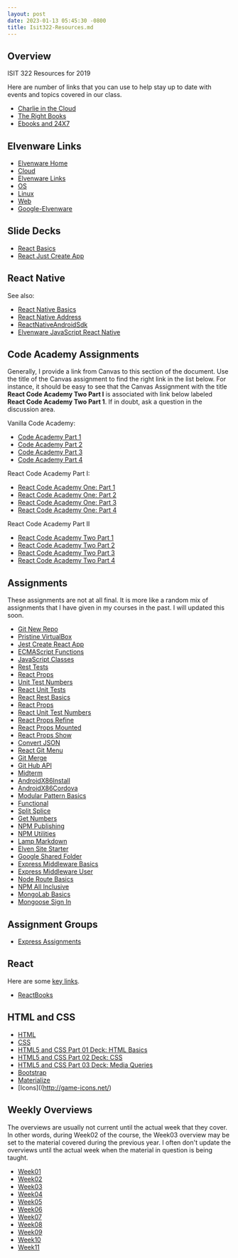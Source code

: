 ```yaml
---
layout: post
date: 2023-01-13 05:45:30 -0800
title: Isit322-Resources.md
---
```

## Overview

ISIT 322 Resources for 2019

Here are number of links that you can use to help stay up to date
with events and topics covered in our class.

- [Charlie in the Cloud](http://bit.ly/V5g8wF)
- [The Right Books][trb]
- [Ebooks and 24X7](/teach/tips/Books247.html)

## Elvenware Links

- [Elvenware Home](http://www.elvenware.com)
- [Cloud](/cloud-guide)
- [Elvenware Links](/tools/links.html)
- [OS](/os-guide)
- [Linux](/os-guide/linux/)
- [Web](/web-guide)
- [Google-Elvenware](https://sites.google.com/site/elvenware/)

## Slide Decks

- [React Basics](http://bit.ly/react-basics)
- [React Just Create App](http://bit.ly/jest-cra)

## React Native

See also:

- [React Native Basics](https://www.elvenware.com/teach/assignments/react/ReactNativeBasics.html)
- [React Native Address](https://www.elvenware.com/teach/assignments/react/ReactNativeAddress.html)
- [ReactNativeAndroidSdk](https://www.elvenware.com/teach/assignments/react/ReactNativeAndroidSdk.html)
- [Elvenware JavaScript React Native](https://www.elvenware.com/javascript-guide/JavaScriptReactNative.html)

## Code Academy Assignments

Generally, I provide a link from Canvas to this section of the document. Use the title of the Canvas assignment to find the right link in the list below. For instance, it should be easy to see that the Canvas Assignment with the title **React Code Academy Two Part I** is associated with link below labeled **React Code Academy Two Part 1**. If in doubt, ask a question in the discussion area.

Vanilla Code Academy:

- [Code Academy Part 1][cajh01]
- [Code Academy Part 2][cajh02]
- [Code Academy Part 3][cajh03]
- [Code Academy Part 4][cajh04]

React Code Academy Part I:

- [React Code Academy One: Part 1][car01]
- [React Code Academy One: Part 2][car02]
- [React Code Academy One: Part 3][car03]
- [React Code Academy One: Part 4][car04]

React Code Academy Part II

- [React Code Academy Two Part 1][car201]
- [React Code Academy Two Part 2][car202]
- [React Code Academy Two Part 3][car203]
- [React Code Academy Two Part 4][car204]


## Assignments

These assignments are not at all final. It is more like a random mix of assignments that I have given in my courses in the past. I will updated this soon.

- [Git New Repo](/teach/assignments/GitNewRepo.html)
- [Pristine VirtualBox](/teach/assignments/PristineVirtualBox.html)
- [Jest Create React App](/teach/assignments/react/JestCreateReactApp.html)
- [ECMAScript Functions](/teach/assignments/ecma-script/EcmaScriptFunctions.html)
- [JavaScript Classes](/teach/assignments/ecma-script/JavaScriptClasses.html)
- [Rest Tests](/teach/assignments/react/RestTests.html)
- [React Props](/teach/assignments/react/ReactProps.html)
- [Unit Test Numbers](/teach/assignments/react/UnitTestNumbers.html)
- [React Unit Tests][rutests]
- [React Rest Basics](/teach/assignments/react/RestBasics.html)
- [React Props](/teach/assignments/react/ReactProps.html)
- [React Unit Test Numbers](/teach/assignments/react/UnitTestNumbers.html)
- [React Props Refine](/teach/assignments/react/ReactPropsRefine.html)
- [React Props Mounted](/teach/assignments/react/ReactPropsMounted.html)
- [React Props Show](/teach/assignments/react/ReactPropsShow.html)
- [Convert JSON](/teach/assignments/json/ConvertJsonToFieldDefinitions.html)
- [React Git Menu](/teach/assignments/react/ReactGitMenu.html)
- [Git Merge](/teach/assignments/git/GitMerge.html)
- [Git Hub API](/teach/assignments/GitHubApi.html)
- [Midterm](/teach/assignments/midterm-final/Isit322Midterm2017.html)
- [AndroidX86Install](/teach/assignments/AndroidX86Install.html)
- [AndroidX86Cordova](/teach/assignments/AndroidX86Cordova.html)
- [Modular Pattern Basics](/teach/assignments/ModularPatternBasics.html)
- [Functional](/teach/assignments/Functional.html)
- [Split Splice](https://github.com/charliecalvert/elven-assignments/tree/master/Week02-SplitSlice)
- [Get Numbers](https://github.com/charliecalvert/elven-assignments/tree/master/Week02-GetNumbers)
- [NPM Publishing](/teach/assignments/NpmPublishing.html)
- [NPM Utilities](/teach/assignments/NpmUtilities.html)
- [Lamp Markdown](/teach/assignments/LampMarkdown.html)
- [Elven Site Starter](/teach/assignments/ElvenSiteStarter.html)
- [Google Shared Folder](/teach/assignments/GoogleSharedFolder.html)
- [Express Middleware Basics](/teach/assignments/ExpressMiddlewareBasics.html)
- [Express Middleware User](/teach/assignments/ExpressMiddlewareUser.html)
- [Node Route Basics](/teach/assignments/NodeRouteBasics.html)
- [NPM All Inclusive](/teach/assignments/NpmAllInclusive.html)
- [MongoLab Basics](/teach/assignments/MongoLabBasics.html)
- [Mongoose Sign In](/teach/assignments/MongooseSignIn.html)

## Assignment Groups

- [Express Assignments][ea]

## React

Here are some [key links][react-links].

- [ReactBooks][reactghbook]

## HTML and CSS

- [HTML](/html-guide)
- [CSS](/css-guide/)
- [HTML5 and CSS Part 01 Deck: HTML Basics](http://bit.ly/QwLhc8)
- [HTML5 and CSS Part 02 Deck: CSS](http://bit.ly/PEc6bG)
- [HTML5 and CSS Part 03 Deck: Media Queries](http://bit.ly/1imauBZ)
- [Bootstrap](https://getbootstrap.com/)
- [Materialize](https://materializecss.com/)
- [Icons]((http://game-icons.net/)

## Weekly Overviews

The overviews are usually not current until the actual week that they cover. In other words, during Week02 of the course, the Week03 overview may be set to the material covered during the previous year. I often don't update the overviews until the actual week when the material in question is being taught.

- [Week01](/teach/isit322/Isit322-Week01.html)
- [Week02](/teach/isit322/Isit322-Week02.html)
- [Week03](/teach/isit322/Isit322-Week03.html)
- [Week04](/teach/isit322/Isit322-Week04.html)
- [Week05](/teach/isit322/Isit322-Week05.html)
- [Week06](/teach/isit322/Isit322-Week06.html)
- [Week07](/teach/isit322/Isit322-Week07.html)
- [Week08](/teach/isit322/Isit322-Week08.html)
- [Week09](/teach/isit322/Isit322-Week09.html)
- [Week10](/teach/isit322/Isit322-Week10.html)
- [Week11](/teach/isit322/Isit322-Week11.html)

<!--       -->
<!-- Links -->
<!--       -->

[car01]: /teach/assignments/code-academy/CodeAcademyReact01.html
[car02]: /teach/assignments/code-academy/CodeAcademyReact02.html
[car03]: /teach/assignments/code-academy/CodeAcademyReact03.html
[car04]: /teach/assignments/code-academy/CodeAcademyReact04.html

[car201]: /teach/assignments/code-academy/CodeAcademyReactPartTwo01.html
[car202]: /teach/assignments/code-academy/CodeAcademyReactPartTwo02.html
[car203]: /teach/assignments/code-academy/CodeAcademyReactPartTwo03.html
[car204]: /teach/assignments/code-academy/CodeAcademyReactPartTwo04.html


[cajh01]: /teach/assignments/CodeAcademy01.html
[cajh02]: /teach/assignments/CodeAcademy02.html
[cajh03]: /teach/assignments/CodeAcademy03.html
[cajh04]: /teach/assignments/CodeAcademy04.html
[cajh05]: /teach/assignments/CodeAcademy05.html
[cajh06]: /teach/assignments/CodeAcademy06.html
[cajh07]: /teach/assignments/CodeAcademy07.html

[ea]: http://localhost:30028/teach/assignments/express/ExpressAssignments.html#overview

[rutests]: /teach/assignments/react/RestTests.html

[react-links]: /teach/javascript-guide/JavaScriptReact.html#react-links
[reactghbook]: https://github.com/vhf/free-programming-books/blob/master/javascript-frameworks-resources.md

[trb]: /javascript-guide/GettingStarted.html#the-right-books

